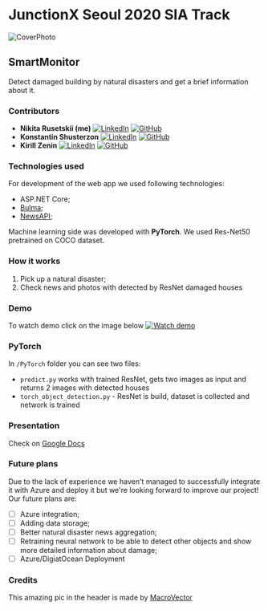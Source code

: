 # JunctionX Seoul 2020 SIA Track

![CoverPhoto](https://raw.githubusercontent.com/xtenzQ/JunctionX-Seoul-2020/main/main.png?token=ACNCSV7GOILLCZL6FDYJ7UC7RPE2W)

## SmartMonitor

Detect damaged building by natural disasters and get a brief information about it.

### Contributors
- **Nikita Rusetskii (me)** <a target="_blank" href="https://www.linkedin.com/in/xtenzq/" target="_blank"><img alt="LinkedIn" src="https://img.shields.io/badge/LinkedIn-0077B5.svg?&style=flat-badge&logo=linkedin&logoColor=white" /></a> <a target="_blank" href="https://github.com/xtenzQ" target="_blank"><img alt="GitHub" src="https://img.shields.io/badge/GitHub-181717.svg?&style=flat-badge&logo=github&logoColor=white" /></a>
- **Konstantin Shusterzon** <a target="_blank" href="https://www.linkedin.com/in/konstantin-shusterzon-a9aa02181/" target="_blank"><img alt="LinkedIn" src="https://img.shields.io/badge/LinkedIn-0077B5.svg?&style=flat-badge&logo=linkedin&logoColor=white" /></a> <a target="_blank" href="https://github.com/Exterminant" target="_blank"><img alt="GitHub" src="https://img.shields.io/badge/GitHub-181717.svg?&style=flat-badge&logo=github&logoColor=white" /></a>
- **Kirill Zenin** <a target="_blank" href="https://www.linkedin.com/in/bloodghastzk/" target="_blank"><img alt="LinkedIn" src="https://img.shields.io/badge/LinkedIn-0077B5.svg?&style=flat-badge&logo=linkedin&logoColor=white" /></a> <a target="_blank" href="https://github.com/KirillZenin" target="_blank"><img alt="GitHub" src="https://img.shields.io/badge/GitHub-181717.svg?&style=flat-badge&logo=github&logoColor=white" /></a>

### Technologies used
For development of the web app we used following technologies:
- ASP.NET Core;
- [Bulma](https://bulma.io);
- [NewsAPI](https://newsapi.org);

Machine learning side was developed with **PyTorch**. We used Res-Net50 pretrained on COCO dataset.

### How it works
1. Pick up a natural disaster;
2. Check news and photos with detected by ResNet damaged houses

### Demo

To watch demo click on the image below
[![Watch demo](https://raw.githubusercontent.com/xtenzQ/JunctionX-Seoul-2020/main/report.png)](https://drive.google.com/file/d/1Qsisjlhe3Oudt5JoPn6MHNkOs5UPZqd9/view "Watch demo")

### PyTorch
In `/PyTorch` folder you can see two files:
- `predict.py` works with trained ResNet, gets two images as input and returns 2 images with detected houses
- `torch_object_detection.py` - ResNet is build, dataset is collected and network is trained

### Presentation
Check on [Google Docs](https://docs.google.com/presentation/d/e/2PACX-1vQGgs65mox96CRPLiuKG7pkToq_3VL4xF8cz6vKprEPQI5A4dg9TZyJkIb6WLY3hIrAt9Pazc-4pzoj/pub)

### Future plans
Due to the lack of experience we haven't managed to successfully integrate it with Azure and deploy it but we're looking forward to improve our project!
Our future plans are:
- [ ] Azure integration;
- [ ] Adding data storage;
- [ ] Better natural disaster news aggregation;
- [ ] Retraining neural network to be able to detect other objects and show more detailed information about damage;
- [ ] Azure/DigiatOcean Deployment

### Credits
This amazing pic in the header is made by [MacroVector](https://www.freepik.com/macrovector)
